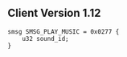 ## Client Version 1.12

```rust,ignore
smsg SMSG_PLAY_MUSIC = 0x0277 {
    u32 sound_id;    
}

```
